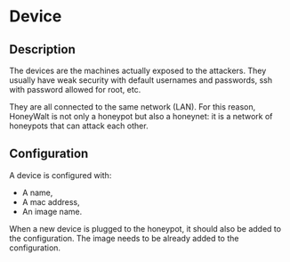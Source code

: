 # Device

## Description

The devices are the machines actually exposed to the attackers.
They usually have weak security with default usernames and passwords, ssh with password allowed for root, etc.

They are all connected to the same network (LAN). For this reason, HoneyWalt is not only a honeypot but also a honeynet: it is a network of honeypots that can attack each other.

## Configuration

A device is configured with:

- A name,
- A mac address,
- An image name.

When a new device is plugged to the honeypot, it should also be added to the configuration.
The image needs to be already added to the configuration.